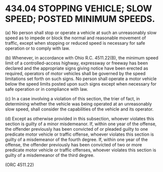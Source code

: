 434.04 STOPPING VEHICLE; SLOW SPEED; POSTED MINIMUM SPEEDS.
===========================================================

​(a) No person shall stop or operate a vehicle at such an unreasonably
slow speed as to impede or block the normal and reasonable movement of
traffic, except when stopping or reduced speed is necessary for safe
operation or to comply with law.

​(b) Whenever, in accordance with Ohio R.C. 4511.22(B), the minimum
speed limit of a controlled-access highway, expressway or freeway has
been declared and the appropriate signs giving notice have been erected
as required, operators of motor vehicles shall be governed by the speed
limitations set forth on such signs. No person shall operate a motor
vehicle below the speed limits posted upon such signs except when
necessary for safe operation or in compliance with law.

​(c) In a case involving a violation of this section, the trier of fact,
in determining whether the vehicle was being operated at an unreasonably
slow speed, shall consider the capabilities of the vehicle and its
operator.

​(d) Except as otherwise provided in this subsection, whoever violates
this section is guilty of a minor misdemeanor. If, within one year of
the offense, the offender previously has been convicted of or pleaded
guilty to one predicate motor vehicle or traffic offense, whoever
violates this section is guilty of a misdemeanor of the fourth degree.
If, within one year of the offense, the offender previously has been
convicted of two or more predicate motor vehicle or traffic offenses,
whoever violates this section is guilty of a misdemeanor of the third
degree.

(ORC 4511.22)
